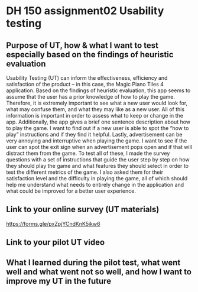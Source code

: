 # DH 150 assignment02 Usability testing

## Purpose of UT, how & what I want to test especially based on the findings of heuristic evaluation

Usability Testing (UT) can inform the effectiveness, efficiency and satisfaction of the product – in this case, the Magic Piano Tiles 4 application. Based on the findings of heuristic evaluation, this app seems to assume that the user has a prior knowledge of how to play the game. Therefore, it is extremely important to see what a new user would look for, what may confuse them, and what they may like as a new user. All of this information is important in order to assess what to keep or change in the app. Additionally, the app gives a brief one sentence description about how to play the game. I want to find out if a new user is able to spot the “how to play” instructions and if they find it helpful. Lastly, advertisement can be very annoying and interruptive when playing the game. I want to see if the user can spot the exit sign when an advertisement pops open and if that will distract them from the game. To test all of these, I made the survey questions with a set of instructions that guide the user step by step on how they should play the game and what features they should select in order to test the different metrics of the game. I also asked them for their satisfaction level and the difficulty in playing the game, all of which should help me understand what needs to entirely change in the application and what could be improved for a better user experience. 

## Link to your online survey (UT materials)

https://forms.gle/pxZpjYCndKnK5ikw6

## Link to your pilot UT video 

## What I learned during the pilot test, what went well and what went not so well, and how I want to improve my UT in the future
